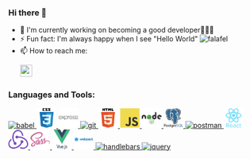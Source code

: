 ### Hi there 👋
<!-- - 🌱 I’m currently learning <a href='https://reactnative.dev/' target="_blank"> <img src='https://seeklogo.com/images/R/react-native-logo-221C671C70-seeklogo.com.png' alt='react native' width="24" height="24"/></a> 
- 💬 Ask me about how to deal with dogs🐕🐩 -->
- 🔭 I'm currently working on becoming a good developer👨🏽‍💻
- ⚡ Fun fact: I'm always happy when I see "Hello World" <a target="blank"><img src="https://static.wixstatic.com/media/2cd43b_0b806d94872e4c24a89ea3acf95cf36d~mv2.png?dn=Falafel%20(57).png" width="24" height="24" alt="falafel"/></a>
- 📫 How to reach me: <p align="left">
<a href="https://linkedin.com/in/ahmad-al-mujawer" target="blank"><img src="https://cdn-icons-png.flaticon.com/512/174/174857.png" width="24" height="24"/></a>
  
</p>
<!--![Anurag's GitHub stats](https://github-readme-stats.vercel.app/api?username=ahmad-mj&theme=dark&show_icons=true)-->



<!--<p><img align="center" src="https://github-readme-streak-stats.herokuapp.com/?user=ahmad-mj&theme=dark&show_icons=true" alt="ahmad-mj" /></p> -->

<h3 align="left">Languages and Tools:</h3>
<p align="left"> <a href="https://babeljs.io/" target="_blank"> <img src="https://www.vectorlogo.zone/logos/babeljs/babeljs-icon.svg" alt="babel" width="40" height="40"/> </a> <a href="https://www.w3schools.com/css/" target="_blank"> <img src="https://raw.githubusercontent.com/devicons/devicon/master/icons/css3/css3-original-wordmark.svg" alt="css3" width="40" height="40"/> </a> <a href="https://expressjs.com" target="_blank"> <img src="https://raw.githubusercontent.com/devicons/devicon/master/icons/express/express-original-wordmark.svg" alt="express" width="40" height="40"/> </a> <a href="https://git-scm.com/" target="_blank"> <img src="https://www.vectorlogo.zone/logos/git-scm/git-scm-icon.svg" alt="git" width="40" height="40"/> </a> <a href="https://www.w3.org/html/" target="_blank"> <img src="https://raw.githubusercontent.com/devicons/devicon/master/icons/html5/html5-original-wordmark.svg" alt="html5" width="40" height="40"/> </a> <a href="https://developer.mozilla.org/en-US/docs/Web/JavaScript" target="_blank"> <img src="https://raw.githubusercontent.com/devicons/devicon/master/icons/javascript/javascript-original.svg" alt="javascript" width="40" height="40"/> </a> <a href="https://nodejs.org" target="_blank"> <img src="https://raw.githubusercontent.com/devicons/devicon/master/icons/nodejs/nodejs-original-wordmark.svg" alt="nodejs" width="40" height="40"/> </a> <a href="https://www.postgresql.org" target="_blank"> <img src="https://raw.githubusercontent.com/devicons/devicon/master/icons/postgresql/postgresql-original-wordmark.svg" alt="postgresql" width="40" height="40"/> </a> <a href="https://postman.com" target="_blank"> <img src="https://www.vectorlogo.zone/logos/getpostman/getpostman-icon.svg" alt="postman" width="40" height="40"/> </a> <a href="https://reactjs.org/" target="_blank"> <img src="https://raw.githubusercontent.com/devicons/devicon/master/icons/react/react-original-wordmark.svg" alt="react" width="40" height="40"/> </a> <a href="https://redux.js.org" target="_blank"> <img src="https://raw.githubusercontent.com/devicons/devicon/master/icons/redux/redux-original.svg" alt="redux" width="40" height="40"/> </a> <a href="https://sass-lang.com" target="_blank"> <img src="https://raw.githubusercontent.com/devicons/devicon/master/icons/sass/sass-original.svg" alt="sass" width="40" height="40"/> </a> <a href="https://vuejs.org/" target="_blank"> <img src="https://raw.githubusercontent.com/devicons/devicon/master/icons/vuejs/vuejs-original-wordmark.svg" alt="vuejs" width="40" height="40"/> </a> <a href="https://webpack.js.org" target="_blank"> <img src="https://raw.githubusercontent.com/devicons/devicon/d00d0969292a6569d45b06d3f350f463a0107b0d/icons/webpack/webpack-original-wordmark.svg" alt="webpack" width="40" height="40"/> </a> 
  <a href="https://handlebarsjs.com/" target="_blank"> <img src="https://www.vectorlogo.zone/logos/handlebarsjs/handlebarsjs-icon.svg" alt="handlebars" width="40" height="40"/> </a>
   <a href="https://jquery.com/" target="_blank"> <img src="https://www.vectorlogo.zone/logos/jquery/jquery-vertical.svg" alt="jquery" width="40" height="40"/> </a>
</p>
